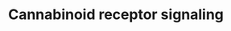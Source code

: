 ---
annotations:
- id: PW:0001163
  parent: signaling pathway
  type: Pathway Ontology
  value: cannabinoid signaling pathway
- id: CL:0000738
  parent: native cell
  type: Cell Type Ontology
  value: leukocyte
- id: PW:0001229
  parent: classic metabolic pathway
  type: Pathway Ontology
  value: xenobiotic metabolic pathway
- id: CL:0000540
  parent: animal cell
  type: Cell Type Ontology
  value: neuron
authors:
- Fehrhart
- Mkutmon
- DeSl
- IreneHemel
- MaintBot
- Finterly
communities:
- Diseases
description: 'Endogenous cannabinoid receptors belong to the endocannabinoid system
  and are located in the mammalian brain and throughout the central and peripheral
  nervous systems, consisting of neuromodulatory lipids and their receptors. The endocannabinoid
  system is involved in a variety of physiological processes including appetite, pain-sensation,
  mood, and memory, and in mediating the psychoactive effects of cannabis. Two primary
  endocannabinoid receptors have been identified: CNR1 and CNR2. CNR1 is found predominantly
  in the brain and nervous system, as well as in peripheral organs and tissues, and
  are the main molecular target of the endocannabinoid ligand (binding molecule),
  Anandamide, as well as its mimetic phytocannabinoid, THC (tetrahydrocannabinol).
  One other main endocannabinoid is 2-Arachidonoylglycerol (2-AG) which is active
  at both cannabinoid receptors, along with its own mimetic phytocannabinoid, CBD
  (cannabidiol). 2-AG and CBD are involved in the regulation of appetite, immune system
  functions and pain management. Source: https://en.wikipedia.org/wiki/Endocannabinoid_system   Not
  all MAPK subtypes are relevant for this pathway. The relevant types have been separately
  added on the right side of the pathway.  Source: Howlett A.C. Cannabinoid Receptor
  Signaling. In: Pertwee R.G. (eds) Cannabinoids. Handbook of Experimental Pharmacology,
  vol 168. Springer, Berlin, Heidelberg, 2005'
last-edited: 2021-05-27
ndex: ffd6c736-8b67-11eb-9e72-0ac135e8bacf
organisms:
- Homo sapiens
redirect_from:
- /index.php/Pathway:WP3869
- /instance/WP3869
revision: null
schema-jsonld:
- '@context': https://schema.org/
  '@id': https://wikipathways.github.io/pathways/WP3869.html
  '@type': Dataset
  creator:
    '@type': Organization
    name: WikiPathways
  description: 'Endogenous cannabinoid receptors belong to the endocannabinoid system
    and are located in the mammalian brain and throughout the central and peripheral
    nervous systems, consisting of neuromodulatory lipids and their receptors. The
    endocannabinoid system is involved in a variety of physiological processes including
    appetite, pain-sensation, mood, and memory, and in mediating the psychoactive
    effects of cannabis. Two primary endocannabinoid receptors have been identified:
    CNR1 and CNR2. CNR1 is found predominantly in the brain and nervous system, as
    well as in peripheral organs and tissues, and are the main molecular target of
    the endocannabinoid ligand (binding molecule), Anandamide, as well as its mimetic
    phytocannabinoid, THC (tetrahydrocannabinol). One other main endocannabinoid is
    2-Arachidonoylglycerol (2-AG) which is active at both cannabinoid receptors, along
    with its own mimetic phytocannabinoid, CBD (cannabidiol). 2-AG and CBD are involved
    in the regulation of appetite, immune system functions and pain management. Source:
    https://en.wikipedia.org/wiki/Endocannabinoid_system   Not all MAPK subtypes are
    relevant for this pathway. The relevant types have been separately added on the
    right side of the pathway.  Source: Howlett A.C. Cannabinoid Receptor Signaling.
    In: Pertwee R.G. (eds) Cannabinoids. Handbook of Experimental Pharmacology, vol
    168. Springer, Berlin, Heidelberg, 2005'
  keywords:
  - 1''-hydroxycannabidiol
  - 11-OH-THC
  - '2''''-hydroxycannabidiol '
  - 2-arachidonoylglycerol
  - '3''''-hydroxycannabidiol '
  - '4''''-hydroxycannabidiol '
  - '5''''-hydroxycannabidiol '
  - '6a-hydroxycannabidiol  '
  - '6b-hydroxycannabidiol '
  - '7-hydroxycannabidiol  '
  - ADCY1
  - ADCY7
  - ADORA2A
  - AEA
  - AHR
  - ATP
  - Anti-inflammatory pathways
  - Arachidonic acid
  - CBD
  - CNR1
  - CNR2
  - COOH-THC
  - CYP1A1
  - CYP2C19
  - CYP2C9
  - CYP3A4
  - Calcium
  - DAGLA
  - DAGLB
  - FAAH
  - 'GABA '
  - Glutamate
  - 'MAPK '
  - MAPK1
  - MAPK10
  - MAPK11
  - MAPK12
  - MAPK13
  - MAPK14
  - MAPK3
  - MAPK8
  - MAPK9
  - NAPE
  - NAPEPLD
  - PRKACA
  - PRKACB
  - PRKACG
  - PRKAR1A
  - PRKAR1B
  - PRKAR2A
  - PRKAR2B
  - Phosphatidylethanolamine
  - THC
  - 'cAMP '
  - protein tyrosine kinases
  license: CC0
  name: Cannabinoid receptor signaling
seo: CreativeWork
title: Cannabinoid receptor signaling
wpid: WP3869
---